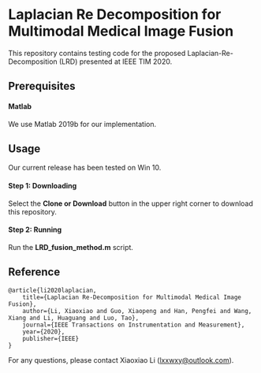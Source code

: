 # Laplacian Re Decomposition for Multimodal Medical Image Fusion
This repository contains testing code for the proposed Laplacian-Re-Decomposition (LRD) presented at IEEE TIM 2020.


## Prerequisites
#### Matlab
We use Matlab 2019b for our implementation.

## Usage
Our current release has been tested on Win 10.
#### Step 1: Downloading
Select the **Clone or Download** button in the upper right corner to download this repository.
#### Step 2: Running
Run the **LRD_fusion_method.m** script.


## Reference

    @article{li2020laplacian,
        title={Laplacian Re-Decomposition for Multimodal Medical Image Fusion},
        author={Li, Xiaoxiao and Guo, Xiaopeng and Han, Pengfei and Wang, Xiang and Li, Huaguang and Luo, Tao},
        journal={IEEE Transactions on Instrumentation and Measurement},
        year={2020},
        publisher={IEEE}
    }
    
    
    
    
For any questions, please contact Xiaoxiao Li (lxxwxy@outlook.com).


